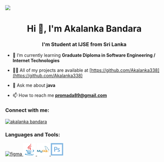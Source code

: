 <img src ="https://cdn.sketch.com/assets/blog/using-github-actions-header@2x.png">
<h1 align="center">Hi 👋, I'm Akalanka Bandara</h1>
<h3 align="center">I'm Student at IJSE from Sri Lanka</h3>

- 🌱 I’m currently learning **Graduate Diploma in Software Engineering / Internet Technologies**

- 👨‍💻 All of my projects are available at [https://github.com/Akalanka338](https://github.com/Akalanka338)

- 💬 Ask me about **java**

- 📫 How to reach me **promada89@gmail.com**

<h3 align="left">Connect with me:</h3>
<p align="left">
<a href="https://fb.com/akalanka bandara" target="blank"><img align="center" src="https://raw.githubusercontent.com/rahuldkjain/github-profile-readme-generator/master/src/images/icons/Social/facebook.svg" alt="akalanka bandara" height="30" width="40" /></a>
</p>

<h3 align="left">Languages and Tools:</h3>
<p align="left"> <a href="https://www.figma.com/" target="_blank" rel="noreferrer"> <img src="https://www.vectorlogo.zone/logos/figma/figma-icon.svg" alt="figma" width="40" height="40"/> </a> <a href="https://www.java.com" target="_blank" rel="noreferrer"> <img src="https://raw.githubusercontent.com/devicons/devicon/master/icons/java/java-original.svg" alt="java" width="40" height="40"/> </a> <a href="https://www.mysql.com/" target="_blank" rel="noreferrer"> <img src="https://raw.githubusercontent.com/devicons/devicon/master/icons/mysql/mysql-original-wordmark.svg" alt="mysql" width="40" height="40"/> </a> <a href="https://www.photoshop.com/en" target="_blank" rel="noreferrer"> <img src="https://raw.githubusercontent.com/devicons/devicon/master/icons/photoshop/photoshop-line.svg" alt="photoshop" width="40" height="40"/> </a> </p>
